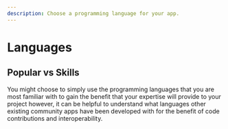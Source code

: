 ```yaml
---
description: Choose a programming language for your app.
---
```


# Languages

## Popular vs Skills

You might choose to simply use the programming languages that you are most familiar with to gain the benefit that your expertise will provide to your project however, it can be helpful to understand what languages other existing community apps have been developed with for the benefit of code contributions and interoperability.

